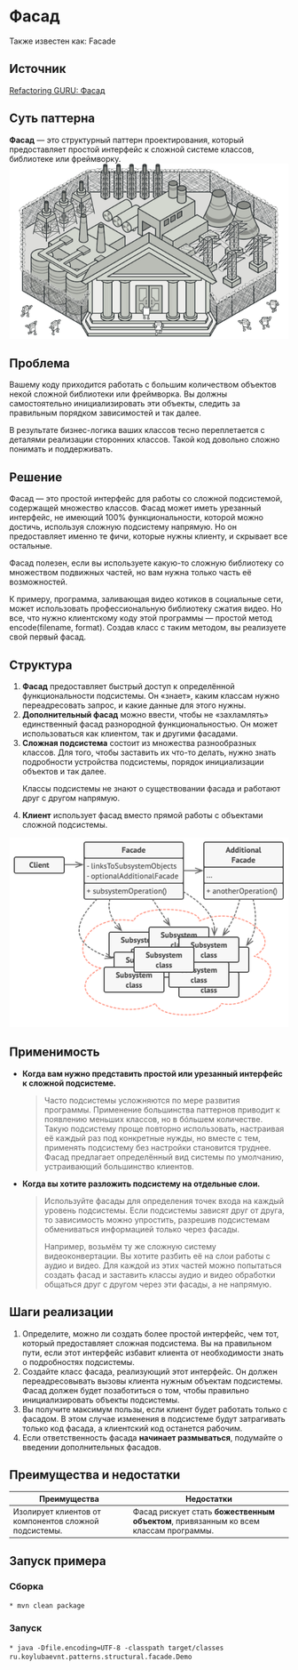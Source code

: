 
# Фасад
Также известен как: Facade

## Источник
[Refactoring GURU: Фасад](https://refactoring.guru/ru/design-patterns/facade)

## Суть паттерна

**Фасад** — это структурный паттерн проектирования, который предоставляет простой интерфейс к сложной системе классов, библиотеке или фреймворку.
![](essence-pattern.png)

## Проблема

Вашему коду приходится работать с большим количеством объектов некой сложной библиотеки или фреймворка. Вы должны самостоятельно инициализировать эти объекты, следить за правильным порядком зависимостей и так далее.<p>
В результате бизнес-логика ваших классов тесно переплетается с деталями реализации сторонних классов. Такой код довольно сложно понимать и поддерживать.

## Решение

Фасад — это простой интерфейс для работы со сложной подсистемой, содержащей множество классов. Фасад может иметь урезанный интерфейс, не имеющий 100% функциональности, которой можно достичь, используя сложную подсистему напрямую. Но он предоставляет именно те фичи, которые нужны клиенту, и скрывает все остальные.<p>
Фасад полезен, если вы используете какую-то сложную библиотеку со множеством подвижных частей, но вам нужна только часть её возможностей.<p>
К примеру, программа, заливающая видео котиков в социальные сети, может использовать профессиональную библиотеку сжатия видео. Но все, что нужно клиентскому коду этой программы — простой метод encode(filename, format). Создав класс с таким методом, вы реализуете свой первый фасад.

## Структура

1. **Фасад** предоставляет быстрый доступ к определённой функциональности подсистемы. Он «знает», каким классам нужно переадресовать запрос, и какие данные для этого нужны.
2. **Дополнительный фасад** можно ввести, чтобы не «захламлять» единственный фасад разнородной функциональностью. Он может использоваться как клиентом, так и другими фасадами.
3. **Сложная подсистема** состоит из множества разнообразных классов. Для того, чтобы заставить их что-то делать, нужно знать подробности устройства подсистемы, порядок инициализации объектов и так далее.<p>
Классы подсистемы не знают о существовании фасада и работают друг с другом напрямую.
4. **Клиент** использует фасад вместо прямой работы с объектами сложной подсистемы.

![](structure.png)

## Применимость

* **Когда вам нужно представить простой или урезанный интерфейс к сложной подсистеме.**
    > Часто подсистемы усложняются по мере развития программы. Применение большинства паттернов приводит к появлению меньших классов, но в бóльшем количестве. Такую подсистему проще повторно использовать, настраивая её каждый раз под конкретные нужды, но вместе с тем, применять подсистему без настройки становится труднее. Фасад предлагает определённый вид системы по умолчанию, устраивающий большинство клиентов.

* **Когда вы хотите разложить подсистему на отдельные слои.**
    > Используйте фасады для определения точек входа на каждый уровень подсистемы. Если подсистемы зависят друг от друга, то зависимость можно упростить, разрешив подсистемам обмениваться информацией только через фасады.<p>
      Например, возьмём ту же сложную систему видеоконвертации. Вы хотите разбить её на слои работы с аудио и видео. Для каждой из этих частей можно попытаться создать фасад и заставить классы аудио и видео обработки общаться друг с другом через эти фасады, а не напрямую.

## Шаги реализации

1. Определите, можно ли создать более простой интерфейс, чем тот, который предоставляет сложная подсистема. Вы на правильном пути, если этот интерфейс избавит клиента от необходимости знать о подробностях подсистемы.
2. Создайте класс фасада, реализующий этот интерфейс. Он должен переадресовывать вызовы клиента нужным объектам подсистемы. Фасад должен будет позаботиться о том, чтобы правильно инициализировать объекты подсистемы.
3. Вы получите максимум пользы, если клиент будет работать только с фасадом. В этом случае изменения в подсистеме будут затрагивать только код фасада, а клиентский код останется рабочим.
4. Если ответственность фасада **начинает размываться**, подумайте о введении дополнительных фасадов.

## Преимущества и недостатки

<table>
  <thead>
    <tr>
      <th>Преимущества</th>
      <th>Недостатки</th>
    </tr>
  </thead>
  <tbody >
    <tr>
      <td>Изолирует клиентов от компонентов сложной подсистемы.</td>
      <td>Фасад рискует стать <b>божественным объектом</b>, привязанным ко всем классам программы.</td>
    </tr>
  </tbody>
</table>

## Запуск примера

### Сборка

    * mvn clean package

### Запуск

    * java -Dfile.encoding=UTF-8 -classpath target/classes ru.koylubaevnt.patterns.structural.facade.Demo


